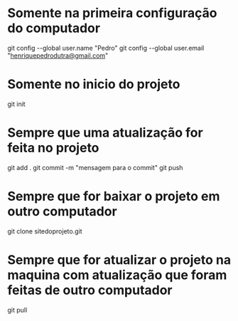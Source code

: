 # Somente na primeira configuração do computador
git config --global user.name "Pedro"
git config --global user.email "henriquepedrodutra@gmail.com"

# Somente no inicio do projeto
git init

# Sempre que uma atualização for feita no projeto
git add .
git commit -m "mensagem para o commit"
git push

# Sempre que for baixar o projeto em outro computador
git clone sitedoprojeto.git

# Sempre que for atualizar o projeto na maquina com atualização que foram feitas de outro computador
git pull